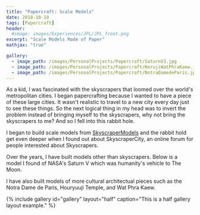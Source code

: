 ```yaml
---
title: "Papercraft: Scale Models"
date: 2018-10-10
tags: [Papercraft]
header:
  #image: images/Experiences/JPL/JPL_front.png
excerpt: "Scale Models Made of Paper"
mathjax: "true"

gallery:
  - image_path: /images/PersonalProjects/Papercraft/SaturnV3.jpg
  - image_path: /images/PersonalProjects/Papercraft/HorujiWatPhraKaew.jpg
  - image_path: /images/PersonalProjects/Papercraft/NotraDamedeParis.jpg
---
```

As a kid, I was fascinated with the skyscrapers that loomed over the world's metropolitan cities. I began papercrafting because I wanted to have a piece of these large cities. It wasn't realistic to travel to a new city every day just to see these things. So the next logical thing in my head was to invert the problem instead of bringing myself to the skyscrapers, why not bring the skyscrapers to me? And so I fell into this rabbit hole.

I began to build scale models from [SkyscraperModels](http://skyscrapermodels.us/Home.html) and the rabbit hold get even deeper when I found out about SkyscraperCity, an online forum for people interested about Skyscrapers.

Over the years, I have built models other than skyscrapers. Below is a model I found of NASA's Saturn V which was humanity's vehicle to The Moon.




I have also built models of more cultural architectual pieces such as the Notra Dame de Paris, Houryuuji Temple, and Wat Phra Kaew.

{% include gallery id="gallery" layout="half" caption="This is a half gallery layout example." %}
